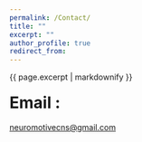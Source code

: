 ```yaml
---
permalink: /Contact/
title: ""
excerpt: ""
author_profile: true
redirect_from: 
---
```


{{ page.excerpt | markdownify }}

#### <span style="font-size: 2em;">Email :</span>
 [neuromotivecns@gmail.com](mailto:neuromotivecns@gmail.com) 
 
